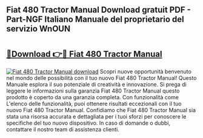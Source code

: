 ## Fiat 480 Tractor Manual Download gratuit PDF - Part-NGF Italiano Manuale del proprietario del servizio WnOUN

# <h2><a href="http://df9o5z.blite.top/?on=Fiat+480+Tractor+Manual">🔗Download 👉🔴 Fiat 480 Tractor Manual</a></h2>

[![Fiat 480 Tractor Manual download](https://i.imgur.com/lujVjoI.png)](http://df9o5z.blite.top/?on=Fiat+480+Tractor+Manual)
Scopri nuove opportunità benvenuto nel mondo delle possibilità con il tuo nuovo Fiat 480 Tractor Manual! Questo Manuale esplora il suo potenziale di creatività e innovazione. Si prega di leggere le informazioni sulla garanzia Fiat 480 Tractor Manual questo prodotto è coperto da una garanzia completa. Con funzionalità come L'elenco delle funzionalità, puoi ottenere risultati eccezionali con il tuo nuovo Fiat 480 Tractor Manual. Confidiamo che Fiat 480 Tractor Manual sia stata una risorsa accurata e dettagliata per i tuoi sforzi per conoscere le specifiche del tuo nuovo dispositivo. In caso di domande o dubbi, contattare il nostro team di assistenza clienti.
